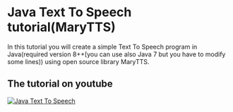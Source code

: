 # Java Text To Speech tutorial(MaryTTS)

In this tutorial you will create a simple Text To Speech program in Java(required version 8++[you can use also Java 7 but you have to modify some lines)) using open source library MaryTTS.

## The tutorial on youtube
[![Java Text To Speech](http://img.youtube.com/vi/OLKxBorVwk8/0.jpg)](https://www.youtube.com/watch?v=OLKxBorVwk8)
